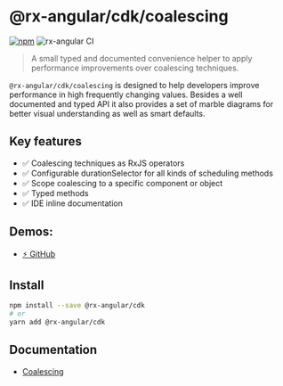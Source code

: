 # @rx-angular/cdk/coalescing

[![npm](https://img.shields.io/npm/v/%40rx-angular%2Fcdk.svg)](https://www.npmjs.com/package/%40rx-angular%2Fcdk)
![rx-angular CI](https://github.com/rx-angular/rx-angular/workflows/rx-angular%20CI/badge.svg?branch=main)

> A small typed and documented convenience helper to apply performance improvements over coalescing techniques.

`@rx-angular/cdk/coalescing` is designed to help developers improve performance in high frequently changing values.
Besides a well documented and typed API it also provides a set of marble diagrams for better visual understanding as well as smart defaults.

## Key features

<!-- - ✅ Assertion if values get coalesced -->

- ✅ Coalescing techniques as RxJS operators
- ✅ Configurable durationSelector for all kinds of scheduling methods
- ✅ Scope coalescing to a specific component or object
- ✅ Typed methods
- ✅ IDE inline documentation

## Demos:

- [⚡ GitHub](https://github.com/BioPhoton/rx-angular-cdk-coalescing)

## Install

```bash
npm install --save @rx-angular/cdk
# or
yarn add @rx-angular/cdk
```

## Documentation

- [Coalescing](https://rx-angular.io/docs/cdk/coalescing)
